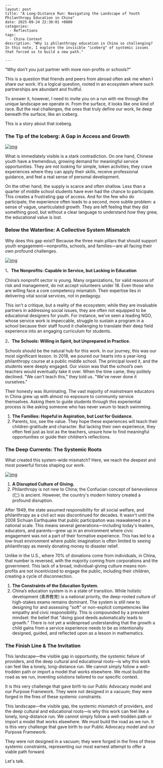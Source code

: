 ```
---
layout: post
title: "A Long-Distance Run: Navigating the Landscape of Youth Philanthropy Education in China"
date: 2025-09-24 22:30:01 +0800
categories:
  - Reflections
tags:
  - China Context
description: "Why is philanthropy education in China so challenging? In this note, I explore the invisible "iceberg" of systemic issues that forced us to build a new path."

---
```



“Why don’t you just partner with more non-profits or schools?”

This is a question that friends and peers from abroad often ask me when I share our work. It’s a logical question, rooted in an ecosystem where such partnerships are abundant and fruitful.

To answer it, however, I need to invite you on a run with me through the unique landscape we operate in. From the surface, it looks like one kind of race. But the real challenges, the ones that truly define our work, lie deep beneath the surface, like an iceberg.

This is a story about that iceberg.

### **The Tip of the Iceberg: A** **Gap** **in Access and Growth**



[![img](https://camo.githubusercontent.com/4244a0722c7f26d955f3e10819b17b9bd959c40158358864bf78b32652405d20/68747470733a2f2f68656c656e79736c692e6f73732d636e2d6265696a696e672e616c6979756e63732e636f6d2f7374626c6f673235303949636562657267312e6a706567)](https://camo.githubusercontent.com/4244a0722c7f26d955f3e10819b17b9bd959c40158358864bf78b32652405d20/68747470733a2f2f68656c656e79736c692e6f73732d636e2d6265696a696e672e616c6979756e63732e636f6d2f7374626c6f673235303949636562657267312e6a706567)

What is immediately visible is a stark contradiction. On one hand, Chinese youth have a tremendous, growing demand for meaningful service opportunities. They are not looking for simple, token activities; they crave experiences where they can apply their skills, receive professional guidance, and feel a real sense of personal development.

On the other hand, the supply is scarce and often shallow. Less than a quarter of middle school students have ever had the chance to participate. This creates a frustrating gap of access. And for the few who do participate, the experience often leads to a second, more subtle problem: a sense of vague, unarticulated growth. They are left feeling that they did something good, but without a clear language to understand *how* they grew, the educational value is lost.

### **Below the Waterline: A Collective System Mismatch**



Why does this gap exist? Because the three main pillars that should support youth engagement—nonprofits, schools, and families—are all facing their own profound challenges.

[![img](https://camo.githubusercontent.com/55a0b58cdd0ea144ec7c109004d94ca219475c6b18b86378c57da8a30649ae5b/68747470733a2f2f68656c656e79736c692e6f73732d636e2d6265696a696e672e616c6979756e63732e636f6d2f7374626c6f673235303949636562657267322e6a7065672e6a706567)](https://camo.githubusercontent.com/55a0b58cdd0ea144ec7c109004d94ca219475c6b18b86378c57da8a30649ae5b/68747470733a2f2f68656c656e79736c692e6f73732d636e2d6265696a696e672e616c6979756e63732e636f6d2f7374626c6f673235303949636562657267322e6a7065672e6a706567)

1、**The Nonprofits: Capable in Service, but Lacking in Education**

China’s nonprofit sector is young. Many organizations, for valid reasons of risk and management, do not accept volunteers under 18. Even those who are willing face a core competency mismatch. Their expertise lies in delivering vital social services, not in pedagogy.

This isn't a critique, but a reality of the ecosystem; while they are invaluable partners in addressing social issues, they are often not equipped to be educational designers for youth. For instance, we’ve seen a leading NGO, whose service work is impeccable, struggle to sustain a program in a school because their staff found it challenging to translate their deep field experience into an engaging curriculum for students.

2、**The Schools: Willing in Spirit, but Unprepared in Practice.**

Schools should be the natural hub for this work. In our journey, this was our most significant lesson. In 2018, we poured our hearts into a year-long philanthropy course at a public middle school. The principal loved it, and the students were deeply engaged. Our vision was that the school’s own teachers would eventually take it over. When the time came, they politely declined. "We can't teach this," they told us. "We've never done it ourselves."

Their honesty was illuminating. The vast majority of mainstream educators in China grew up with almost no exposure to community service themselves. Asking them to guide students through this experiential process is like asking someone who has never swum to teach swimming.

1. **The Families: Hopeful in Aspiration, but Lost for Guidance.**
2. Parents, too, see the value. They hope these experiences will teach their children gratitude and character. But lacking their own experience, they often feel just as lost as the teachers, unsure how to find meaningful opportunities or guide their children’s reflections.

### **The Deep Currents: The Systemic Roots**



What created this system-wide mismatch? Here, we reach the deepest and most powerful forces shaping our work.

[![img](https://camo.githubusercontent.com/265778cc8bf6b59d80f76352bfc94207f0a0fe57fe6379fe0c2ba4488ac7fdd4/68747470733a2f2f68656c656e79736c692e6f73732d636e2d6265696a696e672e616c6979756e63732e636f6d2f7374626c6f673235303949636562657267332e6a706567)](https://camo.githubusercontent.com/265778cc8bf6b59d80f76352bfc94207f0a0fe57fe6379fe0c2ba4488ac7fdd4/68747470733a2f2f68656c656e79736c692e6f73732d636e2d6265696a696e672e616c6979756e63732e636f6d2f7374626c6f673235303949636562657267332e6a706567)

1. **A Disrupted Culture of Giving.**
2. Philanthropy is not new to China; the Confucian concept of benevolence (仁) is ancient. However, the country's modern history created a profound disruption.

After 1949, the state assumed responsibility for all social welfare, and philanthropy as a civil act was discontinued for decades. It wasn't until the 2008 Sichuan Earthquake that public participation was reawakened on a national scale. This means several generations—including today's leaders, educators, and parents—grew up in an environment where civic engagement was not a part of their formative experience. This has led to a low-trust environment where public imagination is often limited to seeing philanthropy as merely donating money to disaster relief.

Unlike in the U.S., where 70% of donations come from individuals, in China, that number is reversed, with the majority coming from corporations and the government. This lack of a broad, individual-giving culture means non-profits are not incentivized to engage the public, including their children, creating a cycle of disconnection.

1. **The Constraints of the Education System.**
2. China’s education system is in a state of transition. While holistic development (素养教育) is a national priority, the deep-rooted culture of high-stakes exams remains dominant. The system is still new to designing for and assessing "soft" or non-explicit competencies like empathy and civic responsibility. This is compounded by a prevalent mindset: the belief that "doing good deeds automatically leads to growth." There is not yet a widespread understanding that the growth a child gains from a service experience needs to be as intentionally designed, guided, and reflected upon as a lesson in mathematics.

### The Finish Line & The Invitation



This landscape—the visible gap in opportunity, the systemic failure of providers, and the deep cultural and educational roots—is why this work can feel like a lonely, long-distance run. We cannot simply follow a well-trodden path or import a model that works elsewhere. We must build the road as we run, inventing solutions tailored to our specific context.

It is this very challenge that gave birth to our Public Advocacy model and our Purpose Framework. They were not designed in a vacuum; they were forged in the fires of these systemic constraints.

This landscape—the visible gap, the systemic mismatch of providers, and the deep cultural and educational roots—is why this work can feel like a lonely, long-distance run. We cannot simply follow a well-trodden path or import a model that works elsewhere. We must build the road as we run. It is this very challenge that gave birth to our Public Advocacy model and our Purpose Framework.

They were not designed in a vacuum; they were forged in the fires of these systemic constraints, representing our most earnest attempt to offer a viable path forward.

Let's talk.
